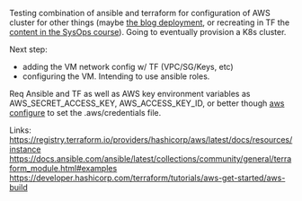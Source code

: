 Testing combination of ansible and terraform for configuration of AWS cluster for other things (maybe [the blog deployment](https://github.com/reberp/personal-blog), or recreating in TF the [content in the SysOps course](https://github.com/reberp/aws-soa-code)). Going to eventually provision a K8s cluster. 

Next step: 
* adding the VM network config w/ TF (VPC/SG/Keys, etc) 
* configuring the VM. Intending to use ansible roles.


Req Ansible and TF as well as AWS key environment variables as AWS_SECRET_ACCESS_KEY, AWS_ACCESS_KEY_ID, or better though [aws configure](https://docs.aws.amazon.com/cli/latest/userguide/cli-configure-files.html) to set the .aws/credentials file. 

Links: 
https://registry.terraform.io/providers/hashicorp/aws/latest/docs/resources/instance
https://docs.ansible.com/ansible/latest/collections/community/general/terraform_module.html#examples
https://developer.hashicorp.com/terraform/tutorials/aws-get-started/aws-build
